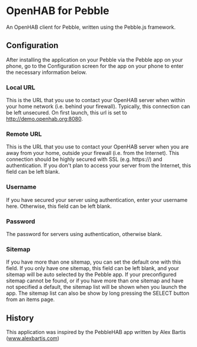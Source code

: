 # OpenHAB for Pebble
An OpenHAB client for Pebble, written using the Pebble.js framework.

## Configuration
After installing the application on your Pebble via the Pebble app on your phone,
go to the Configuration screen for the app on your phone to enter the necessary
information below.

### Local URL
This is the URL that you use to contact your OpenHAB server when within your home
network (i.e. behind your firewall).  Typically, this connection can be left
unsecured.  On first launch, this url is set to http://demo.openhab.org:8080.

### Remote URL
This is the URL that you use to contact your OpenHAB server when you are away from
your home, outside your firewall (i.e. from the Internet).  This connection should
be highly secured with SSL (e.g. https://)  and authentication.  If you don't plan
to access your server from the Internet, this field can be left blank.

### Username
If you have secured your server using authentication, enter your username here.
Otherwise, this field can be left blank.

### Password
The password for servers using authentication, otherwise blank.

### Sitemap
If you have more than one sitemap, you can set the default one with this field.
If you only have one sitemap, this field can be left blank, and your sitemap will
be auto selected by the Pebble app.  If your preconfigured sitemap cannot be found,
or if you have more than one sitemap and have not specified a default, the sitemap
list will be shown when you launch the app.  The sitemap list can also be show by
long pressing the SELECT button from an items page.

## History
This application was inspired by the PebbleHAB app written by Alex Bartis
(www.alexbartis.com)
